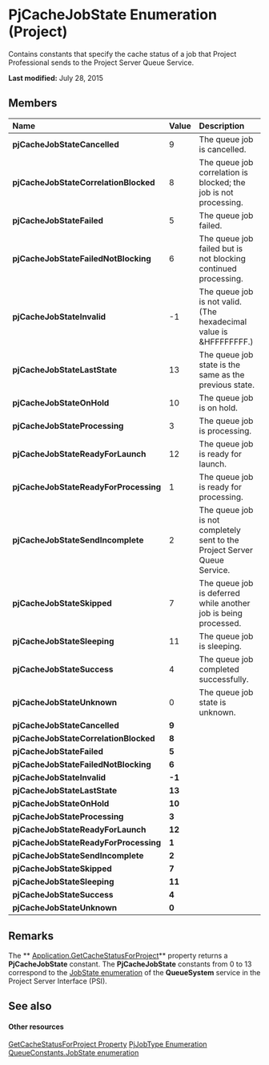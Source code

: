 
# PjCacheJobState Enumeration (Project)
Contains constants that specify the cache status of a job that Project Professional sends to the Project Server Queue Service.

 **Last modified:** July 28, 2015


## Members



|**Name**|**Value**|**Description**|
|:-----|:-----|:-----|
| **pjCacheJobStateCancelled**|9|The queue job is cancelled.|
| **pjCacheJobStateCorrelationBlocked**|8|The queue job correlation is blocked; the job is not processing.|
| **pjCacheJobStateFailed**|5|The queue job failed.|
| **pjCacheJobStateFailedNotBlocking**|6|The queue job failed but is not blocking continued processing.|
| **pjCacheJobStateInvalid**|-1|The queue job is not valid. (The hexadecimal value is &amp;HFFFFFFFF.)|
| **pjCacheJobStateLastState**|13|The queue job state is the same as the previous state.|
| **pjCacheJobStateOnHold**|10|The queue job is on hold.|
| **pjCacheJobStateProcessing**|3|The queue job is processing.|
| **pjCacheJobStateReadyForLaunch**|12|The queue job is ready for launch.|
| **pjCacheJobStateReadyForProcessing**|1|The queue job is ready for processing.|
| **pjCacheJobStateSendIncomplete**|2|The queue job is not completely sent to the Project Server Queue Service.|
| **pjCacheJobStateSkipped**|7|The queue job is deferred while another job is being processed.|
| **pjCacheJobStateSleeping**|11|The queue job is sleeping.|
| **pjCacheJobStateSuccess**|4|The queue job completed successfully.|
| **pjCacheJobStateUnknown**|0|The queue job state is unknown.|
| **pjCacheJobStateCancelled**| **9**||
| **pjCacheJobStateCorrelationBlocked**| **8**||
| **pjCacheJobStateFailed**| **5**||
| **pjCacheJobStateFailedNotBlocking**| **6**||
| **pjCacheJobStateInvalid**| **-1**||
| **pjCacheJobStateLastState**| **13**||
| **pjCacheJobStateOnHold**| **10**||
| **pjCacheJobStateProcessing**| **3**||
| **pjCacheJobStateReadyForLaunch**| **12**||
| **pjCacheJobStateReadyForProcessing**| **1**||
| **pjCacheJobStateSendIncomplete**| **2**||
| **pjCacheJobStateSkipped**| **7**||
| **pjCacheJobStateSleeping**| **11**||
| **pjCacheJobStateSuccess**| **4**||
| **pjCacheJobStateUnknown**| **0**||

## Remarks

The  ** [Application.GetCacheStatusForProject](71ab8ee0-83fc-c80f-3583-ce66b167d044.md)** property returns a **PjCacheJobState** constant. The **PjCacheJobState** constants from 0 to 13 correspond to the [JobState enumeration](http://msdn.microsoft.com/en-us/library/websvcqueuesystem.jobstate_di_pj14mref%28office.15%29.aspx) of the **QueueSystem** service in the Project Server Interface (PSI).


## See also


#### Other resources


 [GetCacheStatusForProject Property](71ab8ee0-83fc-c80f-3583-ce66b167d044.md)
 [PjJobType Enumeration](61e64bfb-8cd8-7b76-9a5f-b7499953275f.md)
 [QueueConstants.JobState enumeration](http://msdn.microsoft.com/en-us/library/microsoft.office.project.server.library.queueconstants.jobstate_di_pj14mref%28office.15%29.aspx)
